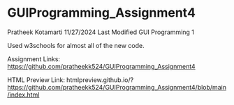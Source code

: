 # GUIProgramming_Assignment4
Pratheek Kotamarti
11/27/2024 Last Modified
GUI Programming 1

Used w3schools for almost all of the new code.

Assignment Links:
https://github.com/pratheekk524/GUIProgramming_Assignment4

HTML Preview Link:
htmlpreview.github.io/?https://github.com/pratheekk524/GUIProgramming_Assignment4/blob/main/index.html